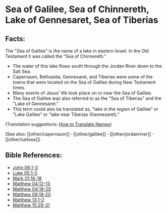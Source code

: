 # Sea of Galilee, Sea of Chinnereth, Lake of Gennesaret, Sea of Tiberias #

## Facts: ##

The "Sea of Galilee" is the name of a lake in eastern Israel. In the Old Testament it was called the "Sea of Chinnereth."

 * The water of this lake flows south through the Jordan River down to the Salt Sea.
 * Capernaum, Bethsaida, Gennesaret, and Tiberias were some of the towns that were located on the Sea of Galilee during New Testament times.
 * Many events of Jesus' life took place on or near the Sea of Galilee.
 * The Sea of Galilee was also referred to as the "Sea of Tiberias" and the "Lake of Gennesaret."
 * This term could also be translated as, "lake in the region of Galilee" or "Lake Galilee" or "lake near Tiberias (Gennesaret)."

(Translation suggestions: [How to Translate Names](en/ta-vol1/translate/man/translate-names))

(See also: [[other/capernaum]] **·** [[other/galilee]] **·** [[other/jordanriver]] **·** [[other/saltsea]])

## Bible References: ##

* [John 06:1-3](en/tn/jhn/help/06/01)
* [Luke 05:1-3](en/tn/luk/help/05/01)
* [Mark 01:16-18](en/tn/mrk/help/01/16)
* [Matthew 04:12-13](en/tn/mat/help/04/12)
* [Matthew 04:18-20](en/tn/mat/help/04/18)
* [Matthew 08:18-20](en/tn/mat/help/08/18)
* [Matthew 13:1-2](en/tn/mat/help/13/01)
* [Matthew 15:29-31](en/tn/mat/help/15/29)